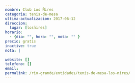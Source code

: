 ```yaml
---
nombre: Club Los Ñires
categoria: tenis-de-mesa
ultima-actualizacion: 2017-06-12
direccion: 
  lugar: [losñires]
horario: 
  - {dia: "", hora: "", nota: "" }
precio: gratis
inactive: true
nota: | 
  
website: []
telefono: []
email: 
permalink: /rio-grande/entidades/tenis-de-mesa-los-nires/
---
```



